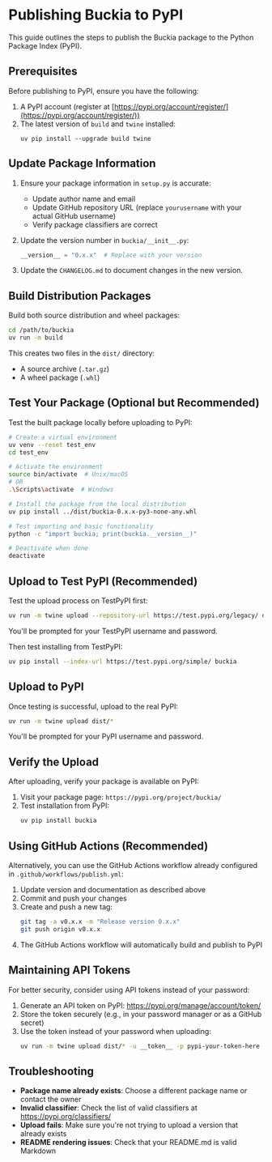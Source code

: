 # Publishing Buckia to PyPI

This guide outlines the steps to publish the Buckia package to the Python Package Index (PyPI).

## Prerequisites

Before publishing to PyPI, ensure you have the following:

1. A PyPI account (register at [https://pypi.org/account/register/](https://pypi.org/account/register/))
2. The latest version of `build` and `twine` installed:
   ```
   uv pip install --upgrade build twine
   ```

## Update Package Information

1. Ensure your package information in `setup.py` is accurate:
   - Update author name and email
   - Update GitHub repository URL (replace `yourusername` with your actual GitHub username)
   - Verify package classifiers are correct

2. Update the version number in `buckia/__init__.py`:
   ```python
   __version__ = "0.x.x"  # Replace with your version
   ```

3. Update the `CHANGELOG.md` to document changes in the new version.

## Build Distribution Packages

Build both source distribution and wheel packages:

```bash
cd /path/to/buckia
uv run -m build
```

This creates two files in the `dist/` directory:
- A source archive (`.tar.gz`)
- A wheel package (`.whl`)

## Test Your Package (Optional but Recommended)

Test the built package locally before uploading to PyPI:

```bash
# Create a virtual environment
uv venv --reset test_env
cd test_env

# Activate the environment
source bin/activate  # Unix/macOS
# OR
.\Scripts\activate  # Windows

# Install the package from the local distribution
uv pip install ../dist/buckia-0.x.x-py3-none-any.whl

# Test importing and basic functionality
python -c "import buckia; print(buckia.__version__)"

# Deactivate when done
deactivate
```

## Upload to Test PyPI (Recommended)

Test the upload process on TestPyPI first:

```bash
uv run -m twine upload --repository-url https://test.pypi.org/legacy/ dist/*
```

You'll be prompted for your TestPyPI username and password.

Then test installing from TestPyPI:

```bash
uv pip install --index-url https://test.pypi.org/simple/ buckia
```

## Upload to PyPI

Once testing is successful, upload to the real PyPI:

```bash
uv run -m twine upload dist/*
```

You'll be prompted for your PyPI username and password.

## Verify the Upload

After uploading, verify your package is available on PyPI:

1. Visit your package page: `https://pypi.org/project/buckia/`
2. Test installation from PyPI:
   ```bash
   uv pip install buckia
   ```

## Using GitHub Actions (Recommended)

Alternatively, you can use the GitHub Actions workflow already configured in `.github/workflows/publish.yml`:

1. Update version and documentation as described above
2. Commit and push your changes
3. Create and push a new tag:
   ```bash
   git tag -a v0.x.x -m "Release version 0.x.x"
   git push origin v0.x.x
   ```
4. The GitHub Actions workflow will automatically build and publish to PyPI

## Maintaining API Tokens

For better security, consider using API tokens instead of your password:

1. Generate an API token on PyPI: https://pypi.org/manage/account/token/
2. Store the token securely (e.g., in your password manager or as a GitHub secret)
3. Use the token instead of your password when uploading:
   ```bash
   uv run -m twine upload dist/* -u __token__ -p pypi-your-token-here
   ```

## Troubleshooting

- **Package name already exists**: Choose a different package name or contact the owner
- **Invalid classifier**: Check the list of valid classifiers at https://pypi.org/classifiers/
- **Upload fails**: Make sure you're not trying to upload a version that already exists
- **README rendering issues**: Check that your README.md is valid Markdown